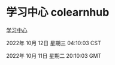 # 学习中心 colearnhub
[学习中心](http://27.19.33.125:56308/colearnhub/)

2022年 10月 12日 星期三 04:10:03 CST

2022年 10月 11日 星期二 20:10:03 GMT
